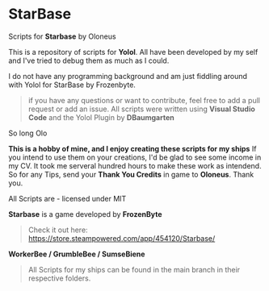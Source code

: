 # StarBase
Scripts for **Starbase** by Oloneus

This is a repository of scripts for **Yolol**. All have been developed by my self and I've tried to debug them as much as I could.

I do not have any programming background and am just fiddling around with Yolol for StarBase by Frozenbyte.

> if you have any questions or want to contribute, feel free to add a pull request or add an issue.
> All scripts were written using **Visual Studio Code** and the Yolol Plugin by **DBaumgarten**

So long
Olo

**This is a hobby of mine, and I enjoy creating these scripts for my ships**
If you intend to use them on your creations, I'd be glad to see some income in my CV. It took me serveral hundred hours to make these work as intendend. So for any Tips, send your **Thank You Credits** in game to **Oloneus**.
Thank you.

All Scripts are -  licensed under MIT

**Starbase** is a game developed by **FrozenByte**
> Check it out here: https://store.steampowered.com/app/454120/Starbase/

**WorkerBee / GrumbleBee / SumseBiene**
> All Scripts for my ships can be found in the main branch in their respective folders.
